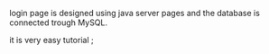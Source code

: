 login page is designed using java server pages and the database is connected trough MySQL.

it is very easy tutorial ;
